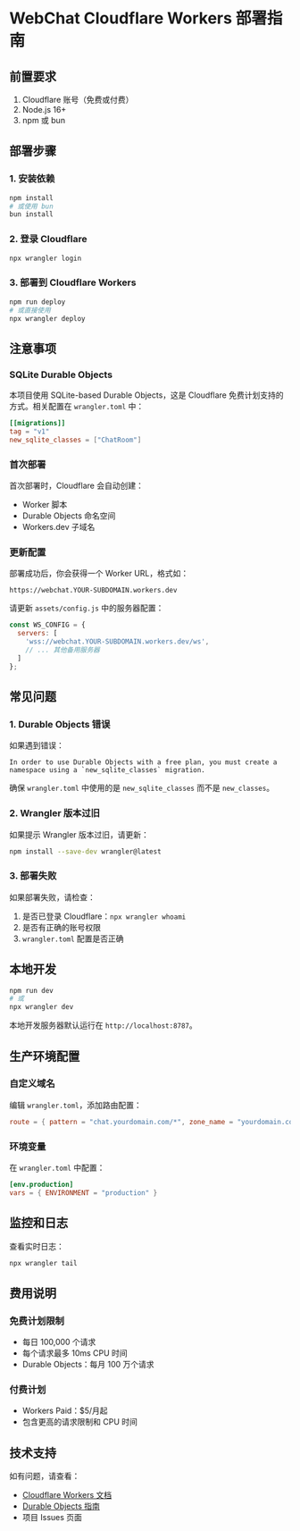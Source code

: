 # WebChat Cloudflare Workers 部署指南

## 前置要求

1. Cloudflare 账号（免费或付费）
2. Node.js 16+
3. npm 或 bun

## 部署步骤

### 1. 安装依赖

```bash
npm install
# 或使用 bun
bun install
```

### 2. 登录 Cloudflare

```bash
npx wrangler login
```

### 3. 部署到 Cloudflare Workers

```bash
npm run deploy
# 或直接使用
npx wrangler deploy
```

## 注意事项

### SQLite Durable Objects

本项目使用 SQLite-based Durable Objects，这是 Cloudflare 免费计划支持的方式。相关配置在 `wrangler.toml` 中：

```toml
[[migrations]]
tag = "v1"
new_sqlite_classes = ["ChatRoom"]
```

### 首次部署

首次部署时，Cloudflare 会自动创建：
- Worker 脚本
- Durable Objects 命名空间
- Workers.dev 子域名

### 更新配置

部署成功后，你会获得一个 Worker URL，格式如：
```
https://webchat.YOUR-SUBDOMAIN.workers.dev
```

请更新 `assets/config.js` 中的服务器配置：

```javascript
const WS_CONFIG = {
  servers: [
    'wss://webchat.YOUR-SUBDOMAIN.workers.dev/ws',
    // ... 其他备用服务器
  ]
};
```

## 常见问题

### 1. Durable Objects 错误

如果遇到错误：
```
In order to use Durable Objects with a free plan, you must create a namespace using a `new_sqlite_classes` migration.
```

确保 `wrangler.toml` 中使用的是 `new_sqlite_classes` 而不是 `new_classes`。

### 2. Wrangler 版本过旧

如果提示 Wrangler 版本过旧，请更新：
```bash
npm install --save-dev wrangler@latest
```

### 3. 部署失败

如果部署失败，请检查：
1. 是否已登录 Cloudflare：`npx wrangler whoami`
2. 是否有正确的账号权限
3. `wrangler.toml` 配置是否正确

## 本地开发

```bash
npm run dev
# 或
npx wrangler dev
```

本地开发服务器默认运行在 `http://localhost:8787`。

## 生产环境配置

### 自定义域名

编辑 `wrangler.toml`，添加路由配置：

```toml
route = { pattern = "chat.yourdomain.com/*", zone_name = "yourdomain.com" }
```

### 环境变量

在 `wrangler.toml` 中配置：

```toml
[env.production]
vars = { ENVIRONMENT = "production" }
```

## 监控和日志

查看实时日志：
```bash
npx wrangler tail
```

## 费用说明

### 免费计划限制
- 每日 100,000 个请求
- 每个请求最多 10ms CPU 时间
- Durable Objects：每月 100 万个请求

### 付费计划
- Workers Paid：$5/月起
- 包含更高的请求限制和 CPU 时间

## 技术支持

如有问题，请查看：
- [Cloudflare Workers 文档](https://developers.cloudflare.com/workers/)
- [Durable Objects 指南](https://developers.cloudflare.com/durable-objects/)
- 项目 Issues 页面